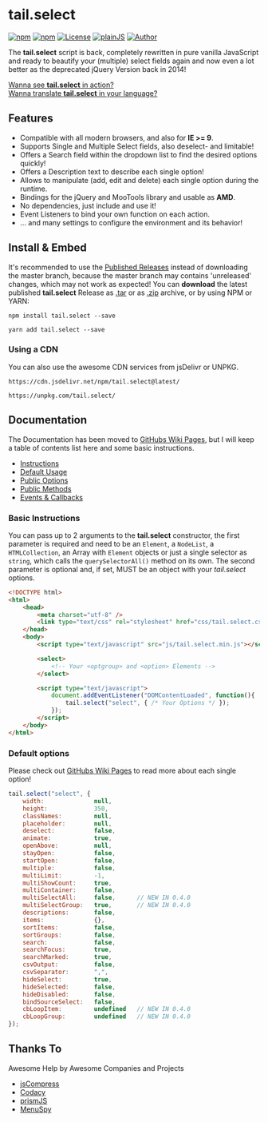 tail.select
===========
[![npm](https://s.pytes.net/9e506510)](https://s.pytes.net/2a8c886a)
[![npm](https://s.pytes.net/3fd8be97)](https://s.pytes.net/2a8c886a)
[![License](https://s.pytes.net/8257ac72)](LICENSE.md)
[![plainJS](https://s.pytes.net/cb2d2d94)](https://s.pytes.net/21d65dff)
[![Author](https://s.pytes.net/5542d1fa)](https://s.pytes.net/5be37d0a)

The **tail.select** script is back, completely rewritten in pure vanilla JavaScript and ready to
beautify your (multiple) select fields again and now even a lot better as the deprecated jQuery
Version back in 2014!

[Wanna see **tail.select** in action?](https://github.pytes.net/tail.select)<br />
[Wanna translate **tail.select** in your language?](https://github.com/pytesNET/tail.select/wiki/Help-Translating)

Features
--------
-   Compatible with all modern browsers, and also for **IE >= 9**.
-   Supports Single and Multiple Select fields, also deselect- and limitable!
-   Offers a Search field within the dropdown list to find the desired options quickly!
-   Offers a Description text to describe each single option!
-   Allows to manipulate (add, edit and delete) each single option during the runtime.
-   Bindings for the jQuery and MooTools library and usable as **AMD**.
-   No dependencies, just include and use it!
-   Event Listeners to bind your own function on each action.
-   ... and many settings to configure the environment and its behavior!

Install & Embed
---------------
It's recommended to use the [Published Releases](https://github.com/pytesNET/tail.select/releases)
instead of downloading the master branch, because the master branch may contains 'unreleased' changes,
which may not work as expected! You can **download** the latest published **tail.select** Release as
[.tar](https://github.com/pytesNET/tail.select/tarball/master) or as [.zip](https://github.com/pytesNET/tail.select/zipball/master)
archive, or by using NPM or YARN:

```markup
npm install tail.select --save
```

```markup
yarn add tail.select --save
```

### Using a CDN
You can also use the awesome CDN services from jsDelivr or UNPKG.

```markup
https://cdn.jsdelivr.net/npm/tail.select@latest/
```

```markup
https://unpkg.com/tail.select/
```

Documentation
-------------
The Documentation has been moved to [GitHubs Wiki Pages](https://github.com/pytesNET/tail.select/wiki),
but I will keep a table of contents list here and some basic instructions.

-   [Instructions](https://github.com/pytesNET/tail.select/wiki/instructions)
-   [Default Usage](https://github.com/pytesNET/tail.select/wiki/default-usage)
-   [Public Options](https://github.com/pytesNET/tail.select/wiki/public-options)
-   [Public Methods](https://github.com/pytesNET/tail.select/wiki/public-methods)
-   [Events & Callbacks](https://github.com/pytesNET/tail.select/wiki/events-callbacks)


### Basic Instructions
You can pass up to 2 arguments to the **tail.select** constructor, the first parameter is required
and need to be an `Element`, a `NodeList`, a `HTMLCollection`, an Array with `Element` objects or
just a single selector as `string`, which calls the `querySelectorAll()` method on its own. The
second parameter is optional and, if set, MUST be an object with your *tail.select* options.

```html
<!DOCTYPE html>
<html>
    <head>
        <meta charset="utf-8" />
        <link type="text/css" rel="stylesheet" href="css/tail.select.css" />
    </head>
    <body>
        <script type="text/javascript" src="js/tail.select.min.js"></script>

        <select>
            <!-- Your <optgroup> and <option> Elements -->
        </select>

        <script type="text/javascript">
            document.addEventListener("DOMContentLoaded", function(){
                tail.select("select", { /* Your Options */ });
            });
        </script>
    </body>
</html>
```

### Default options
Please check out [GitHubs Wiki Pages](https://github.com/pytesNET/tail.select/wiki) to read more
about each single option!

```javascript
tail.select("select", {
    width:              null,
    height:             350,
    classNames:         null,
    placeholder:        null,
    deselect:           false,
    animate:            true,
    openAbove:          null,
    stayOpen:           false,
    startOpen:          false,
    multiple:           false,
    multiLimit:         -1,
    multiShowCount:     true,
    multiContainer:     false,
    multiSelectAll:     false,      // NEW IN 0.4.0
    multiSelectGroup:   true,       // NEW IN 0.4.0
    descriptions:       false,
    items:              {},
    sortItems:          false,
    sortGroups:         false,
    search:             false,
    searchFocus:        true,
    searchMarked:       true,
    csvOutput:          false,
    csvSeparator:       ",",
    hideSelect:         true,
    hideSelected:       false,
    hideDisabled:       false,
    bindSourceSelect:   false,
    cbLoopItem:         undefined   // NEW IN 0.4.0
    cbLoopGroup:        undefined   // NEW IN 0.4.0
});
```

Thanks To
---------
Awesome Help by Awesome Companies and Projects

-   [jsCompress](https://jscompress.com)
-   [Codacy](https://app.codacy.com)
-   [prismJS](https://prismjs.com)
-   [MenuSpy](https://github.com/lcdsantos/menuspy)
